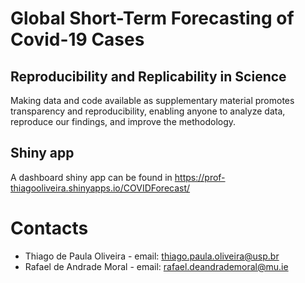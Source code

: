 
<!-- README.md is generated from README.Rmd. Please edit that file -->

# Global Short-Term Forecasting of Covid-19 Cases

## Reproducibility and Replicability in Science

Making data and code available as supplementary material promotes
transparency and reproducibility, enabling anyone to analyze data,
reproduce our findings, and improve the methodology.

## Shiny app

A dashboard shiny app can be found in
<https://prof-thiagooliveira.shinyapps.io/COVIDForecast/>

# Contacts

  - Thiago de Paula Oliveira - email: <thiago.paula.oliveira@usp.br>
  - Rafael de Andrade Moral - email: <rafael.deandrademoral@mu.ie>

